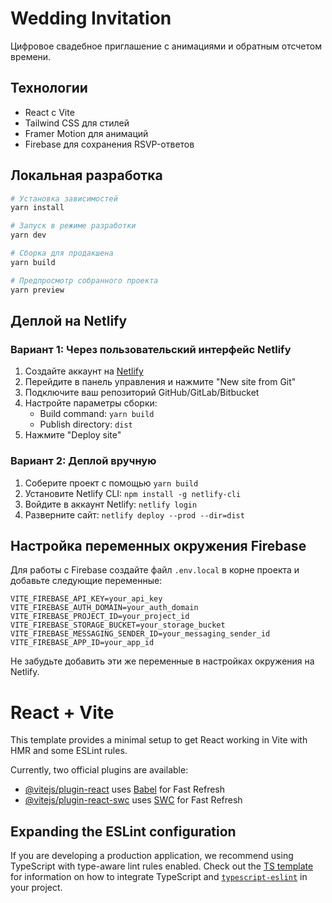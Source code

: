 # Wedding Invitation

Цифровое свадебное приглашение с анимациями и обратным отсчетом времени.

## Технологии

- React с Vite
- Tailwind CSS для стилей
- Framer Motion для анимаций
- Firebase для сохранения RSVP-ответов

## Локальная разработка

```bash
# Установка зависимостей
yarn install

# Запуск в режиме разработки
yarn dev

# Сборка для продакшена
yarn build

# Предпросмотр собранного проекта
yarn preview
```

## Деплой на Netlify

### Вариант 1: Через пользовательский интерфейс Netlify

1. Создайте аккаунт на [Netlify](https://www.netlify.com/)
2. Перейдите в панель управления и нажмите "New site from Git"
3. Подключите ваш репозиторий GitHub/GitLab/Bitbucket
4. Настройте параметры сборки:
   - Build command: `yarn build`
   - Publish directory: `dist`
5. Нажмите "Deploy site"

### Вариант 2: Деплой вручную

1. Соберите проект с помощью `yarn build`
2. Установите Netlify CLI: `npm install -g netlify-cli`
3. Войдите в аккаунт Netlify: `netlify login`
4. Разверните сайт: `netlify deploy --prod --dir=dist`

## Настройка переменных окружения Firebase

Для работы с Firebase создайте файл `.env.local` в корне проекта и добавьте следующие переменные:

```
VITE_FIREBASE_API_KEY=your_api_key
VITE_FIREBASE_AUTH_DOMAIN=your_auth_domain
VITE_FIREBASE_PROJECT_ID=your_project_id
VITE_FIREBASE_STORAGE_BUCKET=your_storage_bucket
VITE_FIREBASE_MESSAGING_SENDER_ID=your_messaging_sender_id
VITE_FIREBASE_APP_ID=your_app_id
```

Не забудьте добавить эти же переменные в настройках окружения на Netlify.

# React + Vite

This template provides a minimal setup to get React working in Vite with HMR and some ESLint rules.

Currently, two official plugins are available:

- [@vitejs/plugin-react](https://github.com/vitejs/vite-plugin-react/blob/main/packages/plugin-react) uses [Babel](https://babeljs.io/) for Fast Refresh
- [@vitejs/plugin-react-swc](https://github.com/vitejs/vite-plugin-react/blob/main/packages/plugin-react-swc) uses [SWC](https://swc.rs/) for Fast Refresh

## Expanding the ESLint configuration

If you are developing a production application, we recommend using TypeScript with type-aware lint rules enabled. Check out the [TS template](https://github.com/vitejs/vite/tree/main/packages/create-vite/template-react-ts) for information on how to integrate TypeScript and [`typescript-eslint`](https://typescript-eslint.io) in your project.

